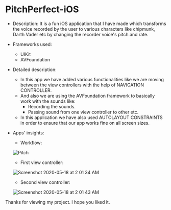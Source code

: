 # PitchPerfect-iOS

- Description: It is a fun iOS application that I have made which transforms the voice recorded by the user to various characters like chipmunk, Darth Vader etc by changing the recorder voice's pitch and rate.

- Frameworks used:
  - UIKit
  - AVFoundation

- Detailed description: 
  - In this app we have added various functionalities like we are moving between the view controllers with the help of NAVIGATION CONTROLLER. 
  - And also we are using the AVFoundation framework to basically work with the sounds like:
    - Recording the sounds.
    - Passing sound from one view controller to other etc.
  - In this application we have also used AUTOLAYOUT CONSTRAINTS in order to ensure that our app works fine on all screen sizes.

- Apps' insights:
  
  - Workflow: 

  ![Pitch](https://user-images.githubusercontent.com/52041719/82159501-2291d180-98ac-11ea-9fc1-5b7058f4a60d.gif)
  
  - First view controller:

  ![Screenshot 2020-05-18 at 2 01 34 AM](https://user-images.githubusercontent.com/52041719/82159451-bdd67700-98ab-11ea-805e-748dcfceec69.png)

  - Second view controller:

  ![Screenshot 2020-05-18 at 2 01 43 AM](https://user-images.githubusercontent.com/52041719/82159458-cfb81a00-98ab-11ea-89e3-7257337c8a2e.png)


Thanks for viewing my project. I hope you liked it.
